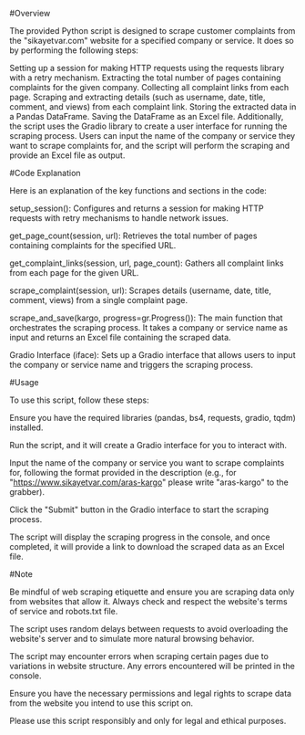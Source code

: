 #Overview

The provided Python script is designed to scrape customer complaints from the "sikayetvar.com" website for a specified company or service. It does so by performing the following steps:

Setting up a session for making HTTP requests using the requests library with a retry mechanism.
Extracting the total number of pages containing complaints for the given company.
Collecting all complaint links from each page.
Scraping and extracting details (such as username, date, title, comment, and views) from each complaint link.
Storing the extracted data in a Pandas DataFrame.
Saving the DataFrame as an Excel file.
Additionally, the script uses the Gradio library to create a user interface for running the scraping process. Users can input the name of the company or service they want to scrape complaints for, and the script will perform the scraping and provide an Excel file as output.

#Code Explanation

Here is an explanation of the key functions and sections in the code:

setup_session(): Configures and returns a session for making HTTP requests with retry mechanisms to handle network issues.

get_page_count(session, url): Retrieves the total number of pages containing complaints for the specified URL.

get_complaint_links(session, url, page_count): Gathers all complaint links from each page for the given URL.

scrape_complaint(session, url): Scrapes details (username, date, title, comment, views) from a single complaint page.

scrape_and_save(kargo, progress=gr.Progress()): The main function that orchestrates the scraping process. It takes a company or service name as input and returns an Excel file containing the scraped data.

Gradio Interface (iface): Sets up a Gradio interface that allows users to input the company or service name and triggers the scraping process.

#Usage

To use this script, follow these steps:

Ensure you have the required libraries (pandas, bs4, requests, gradio, tqdm) installed.

Run the script, and it will create a Gradio interface for you to interact with.

Input the name of the company or service you want to scrape complaints for, following the format provided in the description (e.g., for "https://www.sikayetvar.com/aras-kargo" please write "aras-kargo" to the grabber).

Click the "Submit" button in the Gradio interface to start the scraping process.

The script will display the scraping progress in the console, and once completed, it will provide a link to download the scraped data as an Excel file.

#Note

Be mindful of web scraping etiquette and ensure you are scraping data only from websites that allow it. Always check and respect the website's terms of service and robots.txt file.

The script uses random delays between requests to avoid overloading the website's server and to simulate more natural browsing behavior.

The script may encounter errors when scraping certain pages due to variations in website structure. Any errors encountered will be printed in the console.

Ensure you have the necessary permissions and legal rights to scrape data from the website you intend to use this script on.

Please use this script responsibly and only for legal and ethical purposes.
